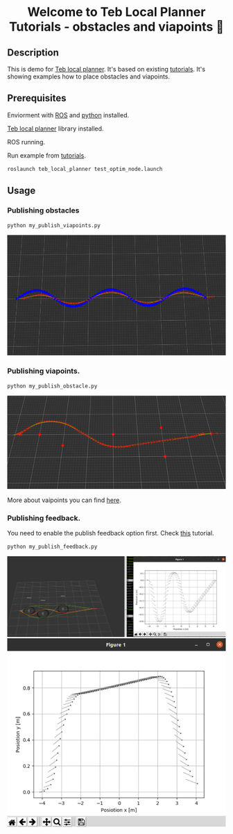 <h1 align="center">Welcome to Teb Local Planner Tutorials - obstacles and viapoints 👋</h1>

## Description

This is demo for <a href="http://wiki.ros.org/teb_local_planner" >Teb local planner</a>. It's based on existing <a href="http://wiki.ros.org/teb_local_planner/Tutorials" >tutorials</a>. It's showing examples how to place obstacles and viapoints.

## Prerequisites
Enviorment with <a href="http://wiki.ros.org/" >ROS</a> and <a href="https://www.python.org/" >python</a> installed.

<a href="http://wiki.ros.org/teb_local_planner" >Teb local planner</a> library installed.

ROS running.

Run example from <a href="http://wiki.ros.org/teb_local_planner/Tutorials" >tutorials</a>.
```sh
roslaunch teb_local_planner test_optim_node.launch
```
## Usage

### Publishing obstacles
```sh
python my_publish_viapoints.py 
```
![](readme%20content/viapoints.gif)
### Publishing viapoints.
```sh
python my_publish_obstacle.py
```
![](readme%20content/obstacles.png)

More about vaipoints you can find <a href="http://wiki.ros.org/teb_local_planner/Tutorials/Following%20the%20Global%20Plan%20%28Via-Points%29" >here</a>.
### Publishing feedback.
You need to enable the publish feedback option first. Check <a href="http://wiki.ros.org/teb_local_planner/Tutorials/Inspect%20optimization%20feedback" >this</a> tutorial.

```sh
python my_publish_feedback.py
```
![](readme%20content/feedback1.png)
![](readme%20content/feedback2.png)